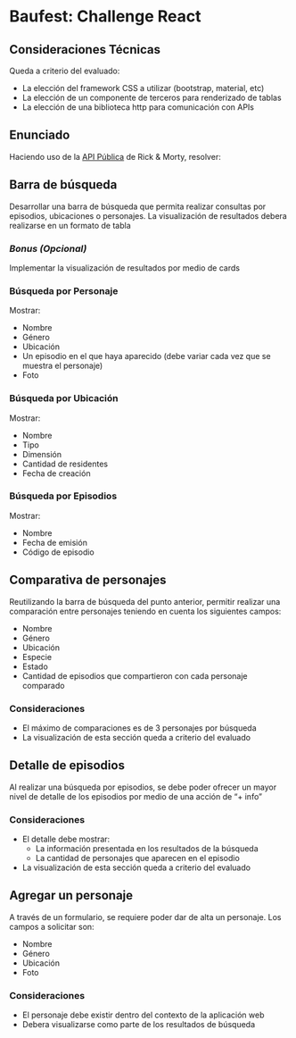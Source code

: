 # Baufest: Challenge React
## Consideraciones Técnicas
Queda a criterio del evaluado:
- La elección del framework CSS a utilizar (bootstrap, material, etc)
- La elección de un componente de terceros para renderizado de tablas
- La elección de una biblioteca http para comunicación con APIs

## **Enunciado**
Haciendo uso de la [API Pública](https://rickandmortyapi.com/) de Rick & Morty, resolver:

## Barra de búsqueda
Desarrollar una barra de búsqueda que permita realizar consultas por episodios, ubicaciones o personajes. La visualización de resultados debera realizarse en un formato de tabla

### *Bonus (Opcional)*
Implementar la visualización de resultados por medio de cards

### Búsqueda por Personaje
Mostrar:
- Nombre
- Género
- Ubicación
- Un episodio en el que haya aparecido (debe variar cada vez que se muestra el personaje)
- Foto

### Búsqueda por Ubicación
Mostrar:
- Nombre
- Tipo
- Dimensión
- Cantidad de residentes
- Fecha de creación

### Búsqueda por Episodios
Mostrar:
- Nombre
- Fecha de emisión
- Código de episodio

## Comparativa de personajes
Reutilizando la barra de búsqueda del punto anterior, permitir realizar una comparación entre personajes teniendo en cuenta los siguientes campos:
- Nombre
- Género
- Ubicación
- Especie
- Estado
- Cantidad de episodios que compartieron con cada personaje comparado

### Consideraciones
- El máximo de comparaciones es de 3 personajes por búsqueda
- La visualización de esta sección queda a criterio del evaluado

## Detalle de episodios
Al realizar una búsqueda por episodios, se debe poder ofrecer un mayor nivel de detalle de los episodios por medio de una acción de “+ info”

### Consideraciones
- El detalle debe mostrar:
  - La información presentada en los resultados de la búsqueda
  - La cantidad de personajes que aparecen en el episodio
- La visualización de esta sección queda a criterio del evaluado

## Agregar un personaje
A través de un formulario, se requiere poder dar de alta un personaje. Los campos a solicitar son:
- Nombre
- Género
- Ubicación
- Foto

### Consideraciones
- El personaje debe existir dentro del contexto de la aplicación web
- Debera visualizarse como parte de los resultados de búsqueda

